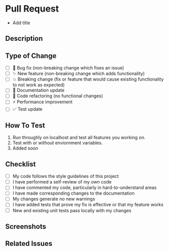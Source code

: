 # Pull Request
- Add title 
## Description
<!-- Provide a clear and concise description of your changes -->

## Type of Change
<!-- Mark relevant options with 'x' -->
- [ ] 🐛 Bug fix (non-breaking change which fixes an issue)
- [ ] ✨ New feature (non-breaking change which adds functionality)
- [ ] 💥 Breaking change (fix or feature that would cause existing functionality to not work as expected)
- [ ] 📝 Documentation update
- [ ] 🧹 Code refactoring (no functional changes)
- [ ] ⚡️ Performance improvement
- [ ] ✅ Test update

## How To Test
1. Run throughly on localhost and test all features you working on.
2. Test with or without enviornment variables.
3. Added soon

## Checklist
<!-- Mark relevant options with 'x' -->
- [ ] My code follows the style guidelines of this project
- [ ] I have performed a self-review of my own code
- [ ] I have commented my code, particularly in hard-to-understand areas
- [ ] I have made corresponding changes to the documentation
- [ ] My changes generate no new warnings
- [ ] I have added tests that prove my fix is effective or that my feature works
- [ ] New and existing unit tests pass locally with my changes

## Screenshots
<!-- If applicable, add screenshots to help explain your changes -->

## Related Issues
<!-- Link to related issues using # followed by the issue number -->
<!-- Example: Fixes #123, Addresses #456 -->
